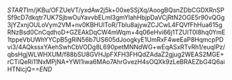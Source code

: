 $START$Im/jKBu/OFZUeVT/yxdAw2j5k+00xeSSjXq/AoogBQsnZDbCGDXRnSPSf9cD7dkqtr7UK7SjbwOuYavvbELml3gmYlahHbjpDaVCjRtN2OGE5r90vQGg3jYZxnjOULoVym2VM+nv0KBHUlToR/Tblu8ajywZCJCwL4FQVfFhHua615gRNzBsd0CnCqdhoD+GZEAkDqCW4mWqm+4q06eHvi66j1TZUIT0l8hq0YmE1tppeVbUWhYYCpB5gRiN56b7US605dJoogkyE1UmRxF4weEaP8HqmcpPDvi3/4AQkssxYAehSwhCbVODg8L690petMNNdWG+wEqASxRTvRh1/euqIPz/qbsHgjWLWHXUM/f88bSU8GVHJpFXFH3FHQdZAdaZ2gjug2WEAS2MGE+rCTiQeRi11NxMPjNA+YWI1iwa6MAo7AhrGvezH4sOQXk9zLeBRAEZbG4Q6aiHTNicjQ==$END$